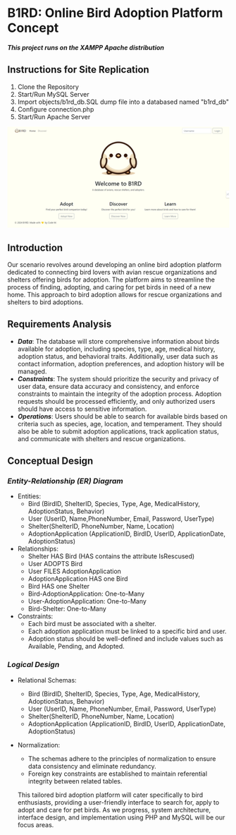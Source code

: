 # B1RD: Online Bird Adoption Platform Concept
***This project runs on the XAMPP Apache distribution***

## Instructions for Site Replication

1. Clone the Repository
2. Start/Run MySQL Server
3. Import objects/b1rd_db.SQL dump file into a databased named "b1rd_db"
4. Configure connection.php
5. Start/Run Apache Server

![Homepage](images/homepage.png)

## Introduction

Our scenario revolves around developing an online bird adoption platform dedicated to
connecting bird lovers with avian rescue organizations and shelters offering birds for adoption.
The platform aims to streamline the process of finding, adopting, and caring for pet birds in
need of a new home. This approach to bird adoption allows for rescue organizations and shelters
to bird adoptions.

## Requirements Analysis

- ***Data***: The database will store comprehensive information about birds available for
adoption, including species, type, age, medical history, adoption status, and behavioral
traits. Additionally, user data such as contact information, adoption preferences, and
adoption history will be managed.
- ***Constraints***: The system should prioritize the security and privacy of user data, ensure
data accuracy and consistency, and enforce constraints to maintain the integrity of the
adoption process. Adoption requests should be processed efficiently, and only authorized
users should have access to sensitive information.
- ***Operations***: Users should be able to search for available birds based on criteria such as
species, age, location, and temperament. They should also be able to submit adoption
applications, track application status, and communicate with shelters and rescue
organizations.

## Conceptual Design

### ***Entity-Relationship (ER) Diagram***

- Entities:
    - Bird (BirdID, ShelterID, Species, Type, Age, MedicalHistory, AdoptionStatus,
    Behavior)
    - User (UserID, Name,PhoneNumber, Email, Password, UserType)
    - Shelter(ShelterID, PhoneNumber, Name, Location)
    - AdoptionApplication (ApplicationID, BirdID, UserID, ApplicationDate,
    AdoptionStatus)
- Relationships:
    - Shelter HAS Bird (HAS contains the attribute IsRescused)
    - User ADOPTS Bird
    - User FILES AdoptionApplication
    - AdoptionApplication HAS one Bird
    - Bird HAS one Shelter
    - Bird-AdoptionApplication: One-to-Many
    - User-AdoptionApplication: One-to-Many
    - Bird-Shelter: One-to-Many
- Constraints:
    - Each bird must be associated with a shelter.
    - Each adoption application must be linked to a specific bird and user.
    - Adoption status should be well-defined and include values such as Available, Pending,
    and Adopted.
    

### ***Logical Design***

- Relational Schemas:
    - Bird (BirdID, ShelterID, Species, Type, Age, MedicalHistory, AdoptionStatus,
    Behavior)
    - User (UserID, Name, PhoneNumber, Email, Password, UserType)
    - Shelter(ShelterID, PhoneNumber, Name, Location)
    - AdoptionApplication (ApplicationID, BirdID, UserID, ApplicationDate,
    AdoptionStatus)
- Normalization:
    - The schemas adhere to the principles of normalization to ensure data consistency and
    eliminate redundancy.
    - Foreign key constraints are established to maintain referential integrity between
    related tables.
    
    This tailored bird adoption platform will cater specifically to bird enthusiasts, providing a
    user-friendly interface to search for, apply to adopt and care for pet birds. As we progress,
    system architecture, interface design, and implementation using PHP and MySQL will be our
    focus areas.